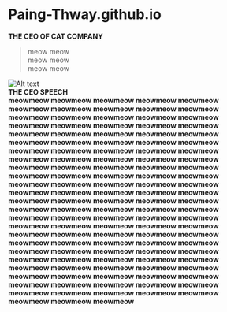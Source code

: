 # Paing-Thway.github.io

**THE CEO OF CAT COMPANY**
>meow meow</br>
>meow meow</br>
>meow meow</br>

![Alt text](https://encrypted-tbn0.gstatic.com/images?q=tbn:ANd9GcQFz5fYgrepcP696Zm4ZtlldGLC6hEr83HUhDcUWJoyK2l-Rqp2YrkMskunDA_R5Hy-722xpQrOgG2-ZhAuOhuQ1aBRtwaf4jp3tfRNlNQKmg)</br>
**THE CEO SPEECH**</br>
**meowmeow meowmeow meowmeow meowmeow meowmeow meowmeow meowmeow meowmeow meowmeow meowmeow meowmeow meowmeow meowmeow meowmeow meowmeow meowmeow meowmeow meowmeow meowmeow meowmeow meowmeow meowmeow meowmeow meowmeow meowmeow meowmeow meowmeow meowmeow meowmeow meowmeow meowmeow meowmeow meowmeow meowmeow meowmeow meowmeow meowmeow meowmeow meowmeow meowmeow meowmeow meowmeow meowmeow meowmeow meowmeow meowmeow meowmeow meowmeow meowmeow meowmeow meowmeow meowmeow meowmeow meowmeow meowmeow meowmeow meowmeow meowmeow meowmeow meowmeow meowmeow meowmeow meowmeow meowmeow meowmeow meowmeow meowmeow meowmeow meowmeow meowmeow meowmeow meowmeow meowmeow meowmeow meowmeow meowmeow meowmeow meowmeow meowmeow meowmeow meowmeow meowmeow meowmeow meowmeow meowmeow meowmeow meowmeow meowmeow meowmeow meowmeow meowmeow meowmeow meowmeow meowmeow meowmeow meowmeow meowmeow meowmeow meowmeow meowmeow meowmeow meowmeow meowmeow meowmeow meowmeow meowmeow meowmeow meowmeow meowmeow meowmeow meowmeow meowmeow meowmeow meowmeow meowmeow meowmeow meowmeow meowmeow meowmeow meowmeow meowmeow meowmeow meowmeow**
